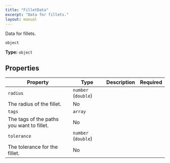 ```yaml
---
title: "FilletData"
excerpt: "Data for fillets."
layout: manual
---
```


Data for fillets.


`object`

**Type:** `object`





## Properties

| Property | Type | Description | Required |
|----------|------|-------------|----------|
| `radius` | `number` (`double`)
 | The radius of the fillet. | No |
| `tags` | `array`
 | The tags of the paths you want to fillet. | No |
| `tolerance` | `number` (`double`)
 | The tolerance for the fillet. | No |


